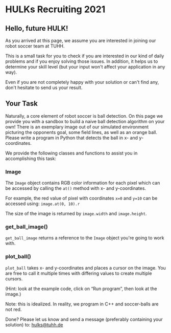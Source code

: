 # HULKs Recruiting 2021

## Hello, future HULK!

As you arrived at this page, we assume you are interested in joining our robot soccer team at TUHH.

This is a small task for you to check if you are interested in our kind of daily problems and if you enjoy solving those issues. In addition, it helps us to determine your skill level (but your input won't affect your application in any way).

Even if you are not completely happy with your solution or can't find any, don't hesitate to send us your result.

## Your Task

Naturally, a core element of robot soccer is ball detection. On this page we provide you with a sandbox to build a naive ball detection algorithm on your own! There is an exemplary image out of our simulated environment picturing the opponents goal, some field lines, as well as an orange ball. Please write a program in Python that detects the ball in x- and y-coordinates.

We provide the following classes and functions to assist you in accomplishing this task:

### Image

The `Image` object contains RGB color information for each pixel which can be accessed by calling the `at()` method with x- and y-coordinates.

For example, the red value of pixel with coordinates `x=0` and `y=10` can be accessed using: `image.at(0, 10).r`

The size of the image is returned by `image.width` and `image.height`.

### get_ball_image()

`get_ball_image` returns a reference to the `Image` object you're going to work with.

### plot_ball()

`plot_ball` takes x- and y-coordinates and places a cursor on the image. You are free to call it multiple times with differing values to create multiple cursors.

(Hint: look at the example code, click on “Run program”, then look at the image.)

Note: this is idealized. In reality, we program in C++ and soccer-balls are not red.

<x-prologue image="recruiting-website-red-ball" command="bash -c 'cp /usr/src/app/{process_image.py,red-ball.png} /data/ && cp /data/{red-ball,output}.png && echo Initialized files.'" />

<x-text-editor file="/data/process_image.py" mode="python" />

<x-button image="recruiting-website-red-ball" command="python process_image.py" label="Run program" working-directory="/data" />

<x-image-viewer file="/data/output.png" mime="image/png" />

Done? Please let us know and send a message (preferably containing your solution) to: hulks@tuhh.de

